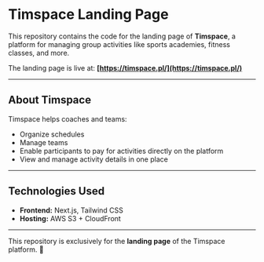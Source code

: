 # Timspace Landing Page

This repository contains the code for the landing page of **Timspace**, a platform for managing group activities like sports academies, fitness classes, and more.

The landing page is live at:
**[https://timspace.pl/](https://timspace.pl/)**

---

## About Timspace
Timspace helps coaches and teams:
- Organize schedules
- Manage teams
- Enable participants to pay for activities directly on the platform
- View and manage activity details in one place

---

## Technologies Used
- **Frontend:** Next.js, Tailwind CSS
- **Hosting:** AWS S3 + CloudFront

---

This repository is exclusively for the **landing page** of the Timspace platform. 🎉
